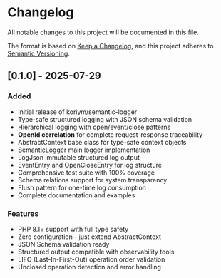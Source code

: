 # Changelog

All notable changes to this project will be documented in this file.

The format is based on [Keep a Changelog](https://keepachangelog.com/en/1.0.0/),
and this project adheres to [Semantic Versioning](https://semver.org/spec/v2.0.0.html).

## [0.1.0] - 2025-07-29

### Added
- Initial release of koriym/semantic-logger
- Type-safe structured logging with JSON schema validation
- Hierarchical logging with open/event/close patterns
- **OpenId correlation** for complete request-response traceability
- AbstractContext base class for type-safe context objects
- SemanticLogger main logger implementation
- LogJson immutable structured log output
- EventEntry and OpenCloseEntry for log structure
- Comprehensive test suite with 100% coverage
- Schema relations support for system transparency
- Flush pattern for one-time log consumption
- Complete documentation and examples

### Features
- PHP 8.1+ support with full type safety
- Zero configuration - just extend AbstractContext
- JSON Schema validation ready
- Structured output compatible with observability tools
- LIFO (Last-In-First-Out) operation order validation
- Unclosed operation detection and error handling

